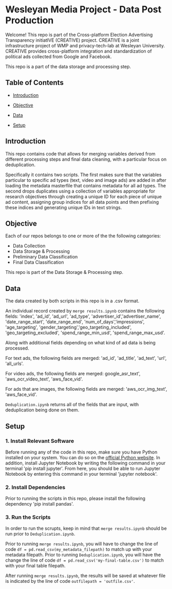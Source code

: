 # Wesleyan Media Project - Data Post Production 

Welcome! This repo is part of the Cross-platform Election Advertising Transparency initiatIVE (CREATIVE) project. CREATIVE is a joint infrastructure project of WMP and privacy-tech-lab at Wesleyan University. CREATIVE provides cross-platform integration and standardization of political ads collected from Google and Facebook.

This repo is a part of the data storage and processing step.
## Table of Contents
- [Introduction](#introduction)

- [Objective](#objective)

- [Data](#data)

- [Setup](#setup)

## Introduction
This repo contains code that allows for merging variables derived from different processing steps and final data cleaning, with a particular focus on deduplication. 

Specifically it contains two scripts. The first makes sure that the variables particular to specific ad types (text, video and image ads) are added in after loading the metadata masterfile that contains metadata for all ad types. The second drops duplicates using a collection of variables appropriate for research objectives through creating a unique ID for each piece of unique ad content, assigning group indices for all data points and then prefixing these indices and generating unique IDs in text strings. 
## Objective
Each of our repos belongs to one or more of the the following categories:
- Data Collection
- Data Storage & Processing
- Preliminary Data Classification
- Final Data Classification

This repo is part of the Data Storage & Processing step. 
## Data
The data created by both scripts in this repo is in a .csv format. 

An individual record created by `merge results.ipynb` contains the following fields:
'index', 'ad_id', 'ad_url', 'ad_type', 'advertiser_id','advertiser_name', 'date_range_start', 'date_range_end', 'num_of_days','impressions', 'age_targeting', 'gender_targeting','geo_targeting_included', 'geo_targeting_excluded', 'spend_range_min_usd', 'spend_range_max_usd'.

Along with additional fields depending on what kind of ad data is being processed. 

For text ads, the following fields are merged: 
'ad_id', 'ad_title', 'ad_text', 'url', 'all_urls'.  

For video ads, the following fields are merged:
google_asr_text', 'aws_ocr_video_text', 'aws_face_vid'.

For ads that are images, the following fields are merged: 
'aws_ocr_img_text', 'aws_face_vid'. 

`Deduplication.ipynb` returns all of the fields that are input, with deduplication being done on them.  
## Setup
### 1. Install Relevant Software
Before running any of the code in this repo, make sure you have Python installed on your system. You can do so on the [official Python website](https://www.python.org/downloads/). In addition, install Jupyter Notebook by writing the following command in your terminal 'pip install jupyter'. From here, you should be able to run Jupyter Notebook by entering this command in your terminal 'jupyter notebook'.   

### 2. Install Dependencies 
Prior to running the scripts in this repo, please install the following dependency 
'pip install pandas'.  

### 3. Run the Scripts 
In order to run the scrupts, keep in mind that `merge results.ipynb` should be run prior to `Deduplication.ipynb`.

Prior to running `merge results.ipynb`, you will have to change the line of code `df = pd.read_csv(my_metadata_filepath)` to match up with your metadata filepath. Prior to running `Deduplication.ipynb`, you will have the change the line of code `df = pd.read_csv('my-final-table.csv')` to match with your final table filepath. 

After running `merge results.ipynb`, the results will be saved at whatever file is indicated by the line of code `outfilepath = 'outfile.csv'`. 